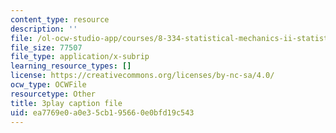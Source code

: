 ```yaml
---
content_type: resource
description: ''
file: /ol-ocw-studio-app/courses/8-334-statistical-mechanics-ii-statistical-physics-of-fields-spring-2014/ea7769e0a0e35cb195660e0bfd19c543_XDpCdELStJs.vtt
file_size: 77507
file_type: application/x-subrip
learning_resource_types: []
license: https://creativecommons.org/licenses/by-nc-sa/4.0/
ocw_type: OCWFile
resourcetype: Other
title: 3play caption file
uid: ea7769e0-a0e3-5cb1-9566-0e0bfd19c543
---
```

